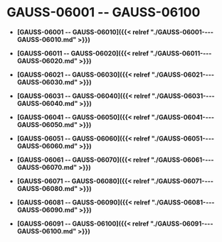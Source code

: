 # GAUSS-06001 -- GAUSS-06100<a name="ZH-CN_TOPIC_0302073292"></a>

-   **[GAUSS-06001 -- GAUSS-06010]({{< relref "./GAUSS-06001----GAUSS-06010.md" >}})**

-   **[GAUSS-06011 -- GAUSS-06020]({{< relref "./GAUSS-06011----GAUSS-06020.md" >}})**

-   **[GAUSS-06021 -- GAUSS-06030]({{< relref "./GAUSS-06021----GAUSS-06030.md" >}})**

-   **[GAUSS-06031 -- GAUSS-06040]({{< relref "./GAUSS-06031----GAUSS-06040.md" >}})**

-   **[GAUSS-06041 -- GAUSS-06050]({{< relref "./GAUSS-06041----GAUSS-06050.md" >}})**

-   **[GAUSS-06051 -- GAUSS-06060]({{< relref "./GAUSS-06051----GAUSS-06060.md" >}})**

-   **[GAUSS-06061 -- GAUSS-06070]({{< relref "./GAUSS-06061----GAUSS-06070.md" >}})**

-   **[GAUSS-06071 -- GAUSS-06080]({{< relref "./GAUSS-06071----GAUSS-06080.md" >}})**

-   **[GAUSS-06081 -- GAUSS-06090]({{< relref "./GAUSS-06081----GAUSS-06090.md" >}})**

-   **[GAUSS-06091 -- GAUSS-06100]({{< relref "./GAUSS-06091----GAUSS-06100.md" >}})**
